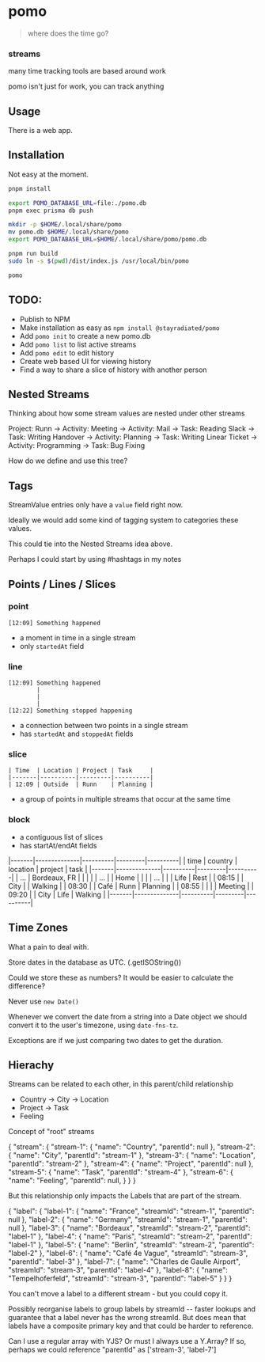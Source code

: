 # pomo

> where does the time go?

### streams

many time tracking tools are based around work

pomo isn't just for work, you can track anything

## Usage

There is a web app.

## Installation

Not easy at the moment.

```bash
pnpm install

export POMO_DATABASE_URL=file:./pomo.db
pnpm exec prisma db push

mkdir -p $HOME/.local/share/pomo
mv pomo.db $HOME/.local/share/pomo
export POMO_DATABASE_URL=$HOME/.local/share/pomo/pomo.db

pnpm run build
sudo ln -s $(pwd)/dist/index.js /usr/local/bin/pomo 

pomo
```

## TODO:

- Publish to NPM
- Make installation as easy as `npm install @stayradiated/pomo`
- Add `pomo init` to create a new pomo.db
- Add `pomo list` to list active streams
- Add `pomo edit` to edit history
- Create web based UI for viewing history
- Find a way to share a slice of history with another person

## Nested Streams

Thinking about how some stream values are nested under other streams

Project: Runn
    → Activity: Meeting
    → Activity: Mail
        → Task: Reading Slack
        → Task: Writing Handover
    → Activity: Planning
        → Task: Writing Linear Ticket
    → Activity: Programming
        → Task: Bug Fixing

How do we define and use this tree?

## Tags

StreamValue entries only have a `value` field right now.

Ideally we would add some kind of tagging system to categories these values.

This could tie into the Nested Streams idea above.

Perhaps I could start by using #hashtags in my notes


## Points / Lines / Slices

### point

```
[12:09] Something happened
```

- a moment in time in a single stream
- only `startedAt` field

### line

```
[12:09] Something happened
        |
        |
        |
[12:22] Something stopped happening
```

- a connection between two points in a single stream
- has `startedAt` and `stoppedAt` fields

### slice

```
| Time  | Location | Project | Task     |
|-------|----------|---------|----------|
| 12:09 | Outside  | Runn    | Planning |
```

- a group of points in multiple streams that occur at the same time


### block

- a contiguous list of slices
- has startAt/endAt fields

|-------|--------------|----------|---------|----------|
| time  | country      | location | project | task     |
|-------|--------------|----------|---------|----------|
| ...   | Bordeaux, FR |          |         |          |
| ...   |              | Home     |         |          |
| ...   |              |          | Life    | Rest     |
| 08:15 |              | City     |         | Walking  |
| 08:30 |              | Café     | Runn    | Planning |
| 08:55 |              |          |         | Meeting  |
| 09:20 |              | City     | Life    | Walking  |
|-------|--------------|----------|---------|----------|

## Time Zones

What a pain to deal with.

Store dates in the database as UTC.
(.getISOString())

Could we store these as numbers?
It would be easier to calculate the difference?

Never use `new Date()`

Whenever we convert the date from a string into a Date object we should convert
it to the user's timezone, using `date-fns-tz`.

Exceptions are if we just comparing two dates to get the duration.

## Hierachy

Streams can be related to each other, in this parent/child relationship

- Country → City → Location
- Project → Task
- Feeling

Concept of "root" streams

{
  "stream": {
    "stream-1": {
      "name": "Country",
      "parentId": null
    },
    "stream-2": {
      "name": "City",
      "parentId": "stream-1"
    },
    "stream-3": {
      "name": "Location",
      "parentId": "stream-2"
    },
    "stream-4": {
      "name": "Project",
      "parentId": null
    },
    "stream-5": {
      "name": "Task",
      "parentId": "stream-4"
    },
    "stream-6": {
      "name": "Feeling",
      "parentId": null,
    }
  }
}

But this relationship only impacts the Labels that are part of the stream.

{
  "label": {
    "label-1": {
      "name": "France",
      "streamId": "stream-1",
      "parentId": null
    },
    "label-2": {
      "name": "Germany",
      "streamId": "stream-1",
      "parentId": null
    },
    "label-3": {
      "name": "Bordeaux",
      "streamId": "stream-2",
      "parentId": "label-1"
    },
    "label-4": {
      "name": "Paris",
      "streamId": "stream-2",
      "parentId": "label-1"
    },
    "label-5": {
      "name": "Berlin",
      "streamId": "stream-2",
      "parentId": "label-2"
    },
    "label-6": {
      "name": "Café 4e Vague",
      "streamId": "stream-3",
      "parentId": "label-3"
    },
    "label-7": {
      "name": "Charles de Gaulle Airport",
      "streamId": "stream-3",
      "parentId": "label-4"
    },
    "label-8": {
      "name": "Tempelhoferfeld",
      "streamId": "stream-3",
      "parentId": "label-5"
    }
  }
}

You can't move a label to a different stream - but you could copy it.

Possibly reorganise labels to group labels by streamId -- faster lookups and
guarantee that a label never has the wrong streamId. But does mean that labels
have a composite primary key and that could be harder to reference.

Can I use a regular array with YJS? Or must I always use a Y.Array?
If so, perhaps we could reference "parentId" as ['stream-3', 'label-7']
